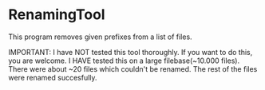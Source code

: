 # RenamingTool
This program removes given prefixes from a list of files.

IMPORTANT: I have NOT tested this tool thoroughly. If you want to do this, you are welcome. 
I HAVE tested this on a large filebase(~10.000 files). There were about ~20 files which couldn't be renamed. 
The rest of the files were renamed succesfully.

